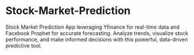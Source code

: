 # Stock-Market-Prediction
Stock Market Prediction App leveraging Yfinance for real-time data and Facebook Prophet for accurate forecasting. Analyze trends, visualize stock performance, and make informed decisions with this powerful, data-driven predictive tool.
